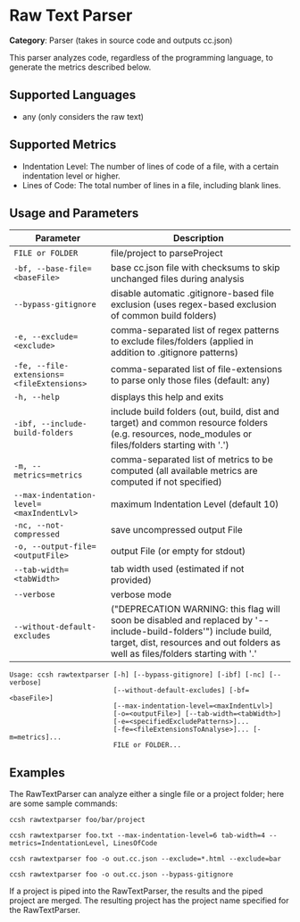 # Raw Text Parser

**Category**: Parser (takes in source code and outputs cc.json)

This parser analyzes code, regardless of the programming language, to generate the metrics described below.

## Supported Languages

- any (only considers the raw text)

## Supported Metrics

- Indentation Level: The number of lines of code of a file, with a certain indentation level or higher.
- Lines of Code: The total number of lines in a file, including blank lines.

## Usage and Parameters

| Parameter                                 | Description                                                                                                                                                                                          |
|-------------------------------------------|------------------------------------------------------------------------------------------------------------------------------------------------------------------------------------------------------|
| `FILE or FOLDER`                          | file/project to parseProject                                                                                                                                                                         |
| `-bf, --base-file=<baseFile>`             | base cc.json file with checksums to skip unchanged files during analysis                                                                                                                             |
| `--bypass-gitignore`                      | disable automatic .gitignore-based file exclusion (uses regex-based exclusion of common build folders)                                                                                               |
| `-e, --exclude=<exclude>`                 | comma-separated list of regex patterns to exclude files/folders (applied in addition to .gitignore patterns)                                                                                         |
| `-fe, --file-extensions=<fileExtensions>` | comma-separated list of file-extensions to parse only those files (default: any)                                                                                                                     |
| `-h, --help`                              | displays this help and exits                                                                                                                                                                         |
| `-ibf, --include-build-folders`           | include build folders (out, build, dist and target) and common resource folders (e.g. resources, node_modules or files/folders starting with '.')                                                    |
| `-m, --metrics=metrics`                   | comma-separated list of metrics to be computed (all available metrics are computed if not specified)                                                                                                 |
| `--max-indentation-level=<maxIndentLvl>`  | maximum Indentation Level (default 10)                                                                                                                                                               |
| `-nc, --not-compressed`                   | save uncompressed output File                                                                                                                                                                        |
| `-o, --output-file=<outputFile>`          | output File (or empty for stdout)                                                                                                                                                                    |
| `--tab-width=<tabWidth>`                  | tab width used (estimated if not provided)                                                                                                                                                           |
| `--verbose`                               | verbose mode                                                                                                                                                                                         |
| `--without-default-excludes`              | ("DEPRECATION WARNING: this flag will soon be disabled and replaced by '--include-build-folders'") include build, target, dist, resources and out folders as well as files/folders starting with '.' |

```
Usage: ccsh rawtextparser [-h] [--bypass-gitignore] [-ibf] [-nc] [--verbose]
                          [--without-default-excludes] [-bf=<baseFile>]
                          [--max-indentation-level=<maxIndentLvl>]
                          [-o=<outputFile>] [--tab-width=<tabWidth>]
                          [-e=<specifiedExcludePatterns>]...
                          [-fe=<fileExtensionsToAnalyse>]... [-m=metrics]...
                          FILE or FOLDER...
```

## Examples

The RawTextParser can analyze either a single file or a project folder; here are some sample commands:

```
ccsh rawtextparser foo/bar/project
```

```
ccsh rawtextparser foo.txt --max-indentation-level=6 tab-width=4 --metrics=IndentationLevel, LinesOfCode
```

```
ccsh rawtextparser foo -o out.cc.json --exclude=*.html --exclude=bar
```

```
ccsh rawtextparser foo -o out.cc.json --bypass-gitignore
```

If a project is piped into the RawTextParser, the results and the piped project are merged.
The resulting project has the project name specified for the RawTextParser.

